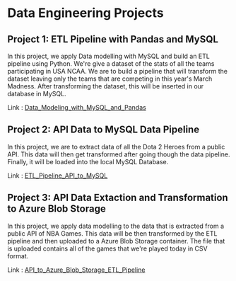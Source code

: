 # Data Engineering Projects

## Project 1: ETL Pipeline with Pandas and MySQL
In this project, we apply Data modelling with MySQL and build an ETL pipeline using Python. We're give a dataset of the stats of all the teams participating in USA NCAA. We are to build a pipeline that will transform the dataset leaving only the teams that are competing in this year's March Madness. After transforming the dataset, this will be inserted in our database in MySQL.

Link : [Data_Modeling_with_MySQL_and_Pandas](https://github.com/armielgonzzz/Data-Engineering-Project-Showcase/tree/main/etl_to_mysql)

## Project 2: API Data to MySQL Data Pipeline
In this project, we are to extract data of all the Dota 2 Heroes from a public API. This data will then get transformed after going though the data pipeline. Finally, it will be loaded into the local MySQL Database.

Link : [ETL_Pipeline_API_to_MySQL](https://github.com/armielgonzzz/Data-Engineering-Project-Showcase/tree/main/api_to_mysql_etl)

## Project 3: API Data Extaction and Transformation to Azure Blob Storage
In this project, we apply data modelling to the data that is extracted from a public API of NBA Games. This data will be then transformed by the ETL pipeline and then uploaded to a Azure Blob Storage container. The file that is uploaded contains all of the games that we're played today in CSV format.

Link : [API_to_Azure_Blob_Storage_ETL_Pipeline](https://github.com/armielgonzzz/Data-Engineering-Project-Showcase/tree/main/api_to_azureblob_etl)
